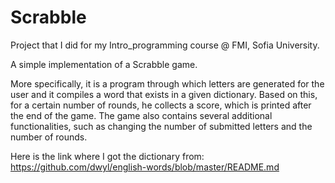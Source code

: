 # Scrabble
Project that I did for my Intro_programming course @ FMI, Sofia University.

A simple implementation of a Scrabble game. 

More specifically, it is a program through which letters are generated for the user
and it compiles a word that exists in a given dictionary. Based on this, for a certain number of rounds, 
he collects a score, which is printed after the end of the game. The game also contains several additional functionalities, 
such as changing the number of submitted letters and the number of rounds.

Here is the link where I got the dictionary from: https://github.com/dwyl/english-words/blob/master/README.md
